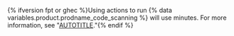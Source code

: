 {% ifversion fpt or ghec %}Using actions to run {% data variables.product.prodname_code_scanning %} will use minutes. For more information, see "[AUTOTITLE](/billing/managing-billing-for-github-actions/about-billing-for-github-actions)."{% endif %}
